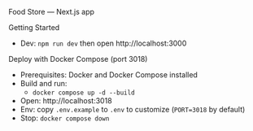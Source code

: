 Food Store — Next.js app

Getting Started

- Dev: `npm run dev` then open http://localhost:3000

Deploy with Docker Compose (port 3018)

- Prerequisites: Docker and Docker Compose installed
- Build and run:
  - `docker compose up -d --build`
- Open: http://localhost:3018
- Env: copy `.env.example` to `.env` to customize (`PORT=3018` by default)
- Stop: `docker compose down`

